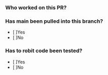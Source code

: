 ### Who worked on this PR?


### Has main been pulled into this branch?
- [ ]Yes
- [ ]No

### Has to robit code been tested?
- [ ]Yes
- [ ]No
